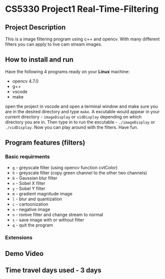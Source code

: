 # CS5330 Project1 Real-Time-Filtering

## Project Description

This is a image filtering program using c++ and opencv. With many different filters you can apply to live cam stream images. 

## How to install and run

Have the following 4 programs ready on your **Linux** machine:
- opencv 4.7.0
- g++
- vscode
- make

open the project in vscode and open a terminal window and make sure you are in the desired directory and type `make`. A excutable would appear in your current directory - `imageDisplay` or `vidDisplay` depending on which directory you are in. Then type in to run the excutable - `./imageDisplay` or `./vidDisplay`. Now you can play around with the filters. Have fun.

## Program features (filters)

### Basic requirments

- `g` - greyscale filter (using opencv function cvtColor)
- `h` - greyscale filter (copy green channel to the other two channels)
- `b` - Gaussian blur filter
- `x` - Sobel X filter 
- `y` - Sobel Y filter
- `m` - gradient magnitude image
- `l` - blur and quantization
- `c` - cartoonization
- `o` - negative image
- `n` - romve filter and change stream to normal
- `s` - save image with or without filter
- `q` - quit the program

### Extensions

## Demo Video


## Time travel days used - 3 days